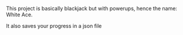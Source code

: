 This project is basically blackjack but with powerups, hence the name: White Ace.

It also saves your progress in a json file
